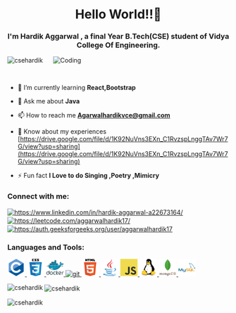<h1 align="center">Hello World!!👋 </h1>
<h3 align="center">I'm Hardik Aggarwal , a final Year B.Tech(CSE) student of Vidya College Of Engineering.</h3>

<img  align="right" alt="Coding" width="400" src="https://camo.githubusercontent.com/424b91a7dbc23f136766f18467c1c4897f5f50e7123b35e36c9cd5bf05b4465e/68747470733a2f2f676c6f62616c656475636174696f6e2e73332e61702d736f7574682d312e616d617a6f6e6177732e636f6d2f676c6f62616c6564752f6769662f66726f6e742d656e642d646576656c6f706d656e742e676966">

<p align="left"> <img src="https://komarev.com/ghpvc/?username=csehardik&label=Profile%20views&color=0e75b6&style=flat" alt="csehardik" /> </p>

<p align="left"> <a href="https://twitter.com/" target="blank"><img src="https://img.shields.io/twitter/follow/?logo=twitter&style=for-the-badge" alt="" /></a> </p>

- 🌱 I’m currently learning **React,Bootstrap**

- 💬 Ask me about **Java**

- 📫 How to reach me **Agarwalhardikvce@gmail.com**

- 📄 Know about my experiences [https://drive.google.com/file/d/1K92NuVns3EXn_C1RvzspLnggTAv7Wr7G/view?usp=sharing](https://drive.google.com/file/d/1K92NuVns3EXn_C1RvzspLnggTAv7Wr7G/view?usp=sharing)

- ⚡ Fun fact **I Love to do Singing ,Poetry ,Mimicry**

<h3 align="left">Connect with me:</h3>
<p align="left">
<a href="https://linkedin.com/in/https://www.linkedin.com/in/hardik-aggarwal-a22673164/" target="blank"><img align="center" src="https://raw.githubusercontent.com/rahuldkjain/github-profile-readme-generator/master/src/images/icons/Social/linked-in-alt.svg" alt="https://www.linkedin.com/in/hardik-aggarwal-a22673164/" height="30" width="40" /></a>
<a href="https://www.leetcode.com/https://leetcode.com/aggarwalhardik17/" target="blank"><img align="center" src="https://raw.githubusercontent.com/rahuldkjain/github-profile-readme-generator/master/src/images/icons/Social/leet-code.svg" alt="https://leetcode.com/aggarwalhardik17/" height="30" width="40" /></a>
<a href="https://auth.geeksforgeeks.org/user/https://auth.geeksforgeeks.org/user/aggarwalhardik17" target="blank"><img align="center" src="https://raw.githubusercontent.com/rahuldkjain/github-profile-readme-generator/master/src/images/icons/Social/geeks-for-geeks.svg" alt="https://auth.geeksforgeeks.org/user/aggarwalhardik17" height="30" width="40" /></a>
</p>

<h3 align="left">Languages and Tools:</h3>
<p align="left"> <a href="https://www.cprogramming.com/" target="_blank" rel="noreferrer"> <img src="https://raw.githubusercontent.com/devicons/devicon/master/icons/c/c-original.svg" alt="c" width="40" height="40"/> </a> <a href="https://www.w3schools.com/css/" target="_blank" rel="noreferrer"> <img src="https://raw.githubusercontent.com/devicons/devicon/master/icons/css3/css3-original-wordmark.svg" alt="css3" width="40" height="40"/> </a> <a href="https://www.docker.com/" target="_blank" rel="noreferrer"> <img src="https://raw.githubusercontent.com/devicons/devicon/master/icons/docker/docker-original-wordmark.svg" alt="docker" width="40" height="40"/> </a> <a href="https://git-scm.com/" target="_blank" rel="noreferrer"> <img src="https://www.vectorlogo.zone/logos/git-scm/git-scm-icon.svg" alt="git" width="40" height="40"/> </a> <a href="https://www.w3.org/html/" target="_blank" rel="noreferrer"> <img src="https://raw.githubusercontent.com/devicons/devicon/master/icons/html5/html5-original-wordmark.svg" alt="html5" width="40" height="40"/> </a> <a href="https://www.java.com" target="_blank" rel="noreferrer"> <img src="https://raw.githubusercontent.com/devicons/devicon/master/icons/java/java-original.svg" alt="java" width="40" height="40"/> </a> <a href="https://developer.mozilla.org/en-US/docs/Web/JavaScript" target="_blank" rel="noreferrer"> <img src="https://raw.githubusercontent.com/devicons/devicon/master/icons/javascript/javascript-original.svg" alt="javascript" width="40" height="40"/> </a> <a href="https://www.linux.org/" target="_blank" rel="noreferrer"> <img src="https://raw.githubusercontent.com/devicons/devicon/master/icons/linux/linux-original.svg" alt="linux" width="40" height="40"/> </a> <a href="https://www.mongodb.com/" target="_blank" rel="noreferrer"> <img src="https://raw.githubusercontent.com/devicons/devicon/master/icons/mongodb/mongodb-original-wordmark.svg" alt="mongodb" width="40" height="40"/> </a> <a href="https://www.mysql.com/" target="_blank" rel="noreferrer"> <img src="https://raw.githubusercontent.com/devicons/devicon/master/icons/mysql/mysql-original-wordmark.svg" alt="mysql" width="40" height="40"/> </a> </p>

<p><img align="left" src="https://github-readme-stats.vercel.app/api/top-langs?username=csehardik&show_icons=true&locale=en&layout=compact" alt="csehardik" /></p>

<p>&nbsp;<img align="center" src="https://github-readme-stats.vercel.app/api?username=csehardik&show_icons=true&locale=en" alt="csehardik" /></p>

<p><img align="center" src="https://github-readme-streak-stats.herokuapp.com/?user=csehardik&" alt="csehardik" /></p>
